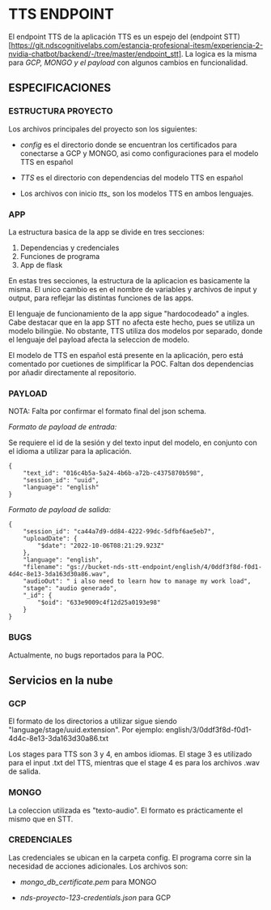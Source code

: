 # TTS ENDPOINT

El endpoint TTS de la aplicación TTS es un espejo del (endpoint STT)[https://git.ndscognitivelabs.com/estancia-profesional-itesm/experiencia-2-nvidia-chatbot/backend/-/tree/master/endpoint_stt]. La logica es la misma para *GCP, MONGO y el payload* con algunos cambios en funcionalidad.

## ESPECIFICACIONES

### ESTRUCTURA PROYECTO

Los archivos principales del proyecto son los siguientes:

* *config* es el directorio donde se encuentran los certificados para conectarse a GCP y MONGO, asi como configuraciones para el modelo TTS en español

* *TTS* es el directorio con dependencias del modelo TTS en español

* Los archivos con inicio *tts_* son los modelos TTS en ambos lenguajes.

### APP

La estructura basica de la app se divide en tres secciones:

1. Dependencias y credenciales
2. Funciones de programa
3. App de flask

En estas tres secciones, la estructura de la aplicacion es basicamente la misma. El unico cambio es en el nombre de variables y archivos de input y output, para reflejar las distintas funciones de las apps.

El lenguaje de funcionamiento de la app sigue "hardocodeado" a ingles. Cabe destacar que en la app STT no afecta este hecho, pues se utiliza un modelo bilingüe. No obstante, TTS utiliza dos modelos por separado, donde el lenguaje del payload afecta la seleccion de modelo.

El modelo de TTS en español está presente en la aplicación, pero está comentado por cuetiones de simplificar la POC. Faltan dos dependencias por añadir directamente al repositorio.

### PAYLOAD

NOTA: Falta por confirmar el formato final del json schema.

*Formato de payload de entrada:*

Se requiere el id de la sesión y del texto input del modelo, en conjunto con el idioma a utilizar para la  aplicación.

```
{
    "text_id": "016c4b5a-5a24-4b6b-a72b-c4375870b598",
    "session_id": "uuid",
    "language": "english"
}
```

*Formato de payload de salida:*

```
{
    "session_id": "ca44a7d9-dd84-4222-99dc-5dfbf6ae5eb7",
    "uploadDate": {
        "$date": "2022-10-06T08:21:29.923Z"
    },
    "language": "english",
    "filename": "gs://bucket-nds-stt-endpoint/english/4/0ddf3f8d-f0d1-4d4c-8e13-3da163d30a86.wav",
    "audioOut": " i also need to learn how to manage my work load",
    "stage": "audio generado",
    "_id": {
        "$oid": "633e9009c4f12d25a0193e98"
    }
}
```

### BUGS

Actualmente, no bugs reportados para la POC.

## Servicios en la nube

### GCP

El formato de los directorios a utilizar sigue siendo "language/stage/uuid.extension". Por ejemplo: english/3/0ddf3f8d-f0d1-4d4c-8e13-3da163d30a86.txt

Los stages para TTS son 3 y 4, en ambos idiomas. El stage 3 es utilizado para el input .txt del TTS, mientras que el stage 4 es para los archivos .wav de salida.

### MONGO

La coleccion utilizada es "texto-audio". El formato es prácticamente el mismo que en STT.

### CREDENCIALES

Las credenciales se ubican en la carpeta config. El programa corre sin la necesidad de acciones adicionales. Los archivos son:

* *mongo_db_certificate.pem* para MONGO

* *nds-proyecto-123-credentials.json* para GCP